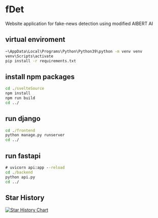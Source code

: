 # fDet
Website application for fake-news detection using modified AlBERT AI

## virtual enviroment
```cmd
~\AppData\Local\Programs\Python\Python39\python -m venv venv
venv\Scripts\activate
pip install -r requirements.txt
```

## install npm packages
```cmd
cd ./svelteSource
npm install
npm run build
cd ../
```

## run django
```cmd
cd ./frontend
python manage.py runserver
cd ../
```

## run fastapi
```cmd
# uvicorn api:app --reload
cd ./backend
python api.py
cd ../
```

## Star History
[![Star History Chart](https://api.star-history.com/svg?repos=ByteSpiritGit/fdet&type=Date)](https://star-history.com/#ByteSpiritGit/fdet&Date)